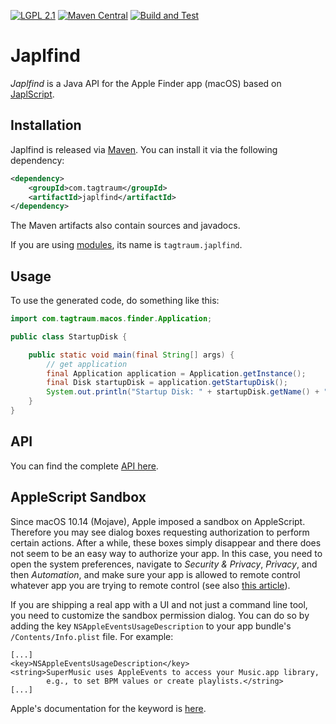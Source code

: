 [![LGPL 2.1](https://img.shields.io/badge/License-LGPL_2.1-blue.svg)](https://www.gnu.org/licenses/old-licenses/lgpl-2.1.html)
[![Maven Central](https://maven-badges.herokuapp.com/maven-central/com.tagtraum/japlfind/badge.svg)](https://maven-badges.herokuapp.com/maven-central/com.tagtraum/japlfind)
[![Build and Test](https://github.com/japlscript/japlfind/workflows/Build%20and%20Test/badge.svg)](https://github.com/japlscript/japlfind/actions)


# Japlfind

*Japlfind* is a Java API for the Apple Finder app (macOS) based on
[JaplScript](https://github.com/japlscript/japlscript).


## Installation

Japlfind is released via [Maven](https://maven.apache.org).
You can install it via the following dependency:

```xml
<dependency>
    <groupId>com.tagtraum</groupId>
    <artifactId>japlfind</artifactId>
</dependency>
```

The Maven artifacts also contain sources and javadocs. 

If you are using [modules](https://en.wikipedia.org/wiki/Java_Platform_Module_System),
its name is `tagtraum.japlfind`.


## Usage
                           
To use the generated code, do something like this:

```java
import com.tagtraum.macos.finder.Application;

public class StartupDisk {

    public static void main(final String[] args) {
        // get application
        final Application application = Application.getInstance();
        final Disk startupDisk = application.getStartupDisk();
        System.out.println("Startup Disk: " + startupDisk.getName() + ", Format: " + startupDisk.getFormat());
    }
}
```

## API

You can find the complete [API here](https://japlscript.github.io/japlfind/com/tagtraum/macos/finder/package-summary.html). 


## AppleScript Sandbox

Since macOS 10.14 (Mojave), Apple imposed a sandbox on AppleScript. Therefore
you may see dialog boxes requesting authorization to perform certain actions.
After a while, these boxes simply disappear and there does not seem to be an easy
way to authorize your app. In this case, you need to open the system preferences,
navigate to *Security & Privacy*, *Privacy*, and then *Automation*, and make
sure your app is allowed to remote control whatever app you are trying to remote
control (see also [this article](https://blog.beatunes.com/2018/10/beatunes-on-mojave-and-windows-10-dark.html)).

If you are shipping a real app with a UI and not just a command line tool, you
need to customize the sandbox permission dialog. You can do so by adding
the key `NSAppleEventsUsageDescription` to your app bundle's `/Contents/Info.plist`
file. For example:

    [...]
    <key>NSAppleEventsUsageDescription</key>
    <string>SuperMusic uses AppleEvents to access your Music.app library,
            e.g., to set BPM values or create playlists.</string>
    [...]

Apple's documentation for the keyword is [here](https://developer.apple.com/documentation/bundleresources/information_property_list/nsappleeventsusagedescription).
